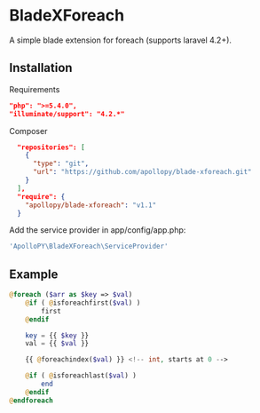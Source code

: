 # BladeXForeach

A simple blade extension for foreach (supports laravel 4.2+).

## Installation

Requirements
```JSON
"php": ">=5.4.0",
"illuminate/support": "4.2.*"
```

Composer
```JSON
  "repositories": [
    {
      "type": "git",
      "url": "https://github.com/apollopy/blade-xforeach.git"
    }
  ],
  "require": {
    "apollopy/blade-xforeach": "v1.1"
  }
```

Add the service provider in app/config/app.php:
```php
'ApolloPY\BladeXForeach\ServiceProvider'
```

## Example

```php
@foreach ($arr as $key => $val)
    @if ( @isforeachfirst($val) )
        first
    @endif

    key = {{ $key }}
    val = {{ $val }}

    {{ @foreachindex($val) }} <!-- int, starts at 0 -->

    @if ( @isforeachlast($val) )
        end
    @endif
@endforeach
```

